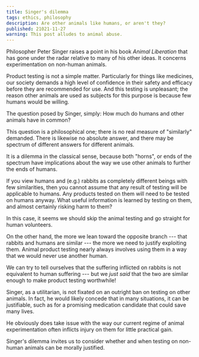 ```yaml
---
title: Singer's dilemma
tags: ethics, philosophy
description: Are other animals like humans, or aren't they?
published: 21021-11-27
warning: This post alludes to animal abuse.
---
```


Philosopher Peter Singer raises a point in his book *Animal Liberation* that has gone under the radar relative to many of his other ideas. It concerns experimentation on non-human animals.

Product testing is not a simple matter. Particularly for things like medicines, our society demands a high level of confidence in their safety and efficacy before they are recommended for use. And this testing is unpleasant; the reason other animals are used as subjects for this purpose is because few humans would be willing.

The question posed by Singer, simply: How much do humans and other animals have in common?

This question is a philosophical one; there is no real measure of "similarly" demanded. There is likewise no absolute answer, and there may be spectrum of different answers for different animals.

It is a dilemma in the classical sense, because both "horns", or ends of the spectrum have implications about the way we use other animals to further the ends of humans.

If you view humans and (e.g.) rabbits as completely different beings with few similarities, then you cannot assume that any result of testing will be applicable to humans. Any products tested on them will need to be tested on humans anyway. What useful information is learned by testing on them, and almost certainly risking harm to them?

In this case, it seems we should skip the animal testing and go straight for human volunteers.

On the other hand, the more we lean toward the opposite branch --- that rabbits and humans are similar --- the more we need to justify exploiting them. Animal product testing nearly always involves using them in a way that we would never use another human.

We can try to tell ourselves that the suffering inflicted on rabbits is not equivalent to human suffering --- but we *just said* that the two are similar enough to make product testing worthwhile!

Singer, as a utilitarian, is not fixated on an outright ban on testing on other animals. In fact, he would likely concede that in many situations, it can be justifiable, such as for a promising medication candidate that could save many lives.

He obviously does take issue with the way our current regime of animal experimentation often inflicts injury on them for little practical gain.

Singer's dilemma invites us to consider whether and when testing on non-human animals can be morally justified.
